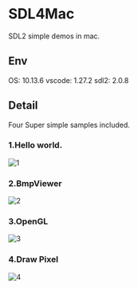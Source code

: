 # SDL4Mac
SDL2 simple demos in mac.

## Env
OS: 10.13.6
vscode: 1.27.2
sdl2: 2.0.8

## Detail
Four Super simple samples included.

### 1.Hello world.
![1][1]  
### 2.BmpViewer
![2][2]
### 3.OpenGL
![3][3]
### 4.Draw Pixel
![4][4]




[1]: (https://github.com/SilangQuan/SDL4Mac/tree/master/screenshots/HelloWorld.png)
[2]: (https://github.com/SilangQuan/SDL4Mac/tree/master/screenshots/LoadBMP.png)
[3]: (https://github.com/SilangQuan/SDL4Mac/tree/master/screenshots/SDLGL.png)
[4]: (https://github.com/SilangQuan/SDL4Mac/tree/master/screenshots/DrawPixel.png)

